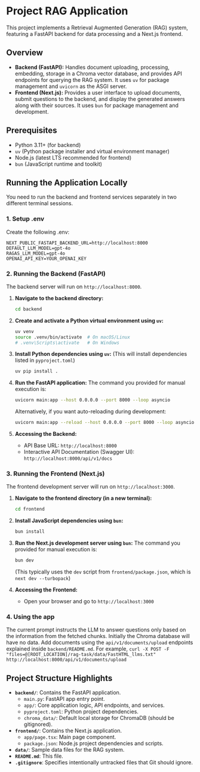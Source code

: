# Project RAG Application

This project implements a Retrieval Augmented Generation (RAG) system, featuring a FastAPI backend for data processing and a Next.js frontend.

## Overview

*   **Backend (FastAPI):** Handles document uploading, processing, embedding, storage in a Chroma vector database, and provides API endpoints for querying the RAG system. It uses `uv` for package management and `uvicorn` as the ASGI server.
*   **Frontend (Next.js):** Provides a user interface to upload documents, submit questions to the backend, and display the generated answers along with their sources. It uses `bun` for package management and development.

## Prerequisites

*   Python 3.11+ (for backend)
*   `uv` (Python package installer and virtual environment manager)
*   Node.js (latest LTS recommended for frontend)
*   `bun` (JavaScript runtime and toolkit)

## Running the Application Locally

You need to run the backend and frontend services separately in two different terminal sessions.

### 1. Setup .env

Create the following .env:
```
NEXT_PUBLIC_FASTAPI_BACKEND_URL=http://localhost:8000
DEFAULT_LLM_MODEL=gpt-4o
RAGAS_LLM_MODEL=gpt-4o
OPENAI_API_KEY=YOUR_OPENAI_KEY
```

### 2. Running the Backend (FastAPI)

The backend server will run on `http://localhost:8000`.

1.  **Navigate to the backend directory:**
    ```bash
    cd backend
    ```

2.  **Create and activate a Python virtual environment using `uv`:**
    ```bash
    uv venv
    source .venv/bin/activate  # On macOS/Linux
    # .venv\Scripts\activate   # On Windows
    ```

3.  **Install Python dependencies using `uv`:**
    (This will install dependencies listed in `pyproject.toml`)
    ```bash
    uv pip install .
    ```

4.  **Run the FastAPI application:**
    The command you provided for manual execution is:
    ```bash
    uvicorn main:app --host 0.0.0.0 --port 8000 --loop asyncio
    ```
    Alternatively, if you want auto-reloading during development:
    ```bash
    uvicorn main:app --reload --host 0.0.0.0 --port 8000 --loop asyncio
    ```

5.  **Accessing the Backend:**
    *   API Base URL: `http://localhost:8000`
    *   Interactive API Documentation (Swagger UI): `http://localhost:8000/api/v1/docs`

### 3. Running the Frontend (Next.js)

The frontend development server will run on `http://localhost:3000`.

1.  **Navigate to the frontend directory (in a new terminal):**
    ```bash
    cd frontend
    ```

2.  **Install JavaScript dependencies using `bun`:**
    ```bash
    bun install
    ```

3.  **Run the Next.js development server using `bun`:**
    The command you provided for manual execution is:
    ```bash
    bun dev
    ```
    (This typically uses the `dev` script from `frontend/package.json`, which is `next dev --turbopack`)

4.  **Accessing the Frontend:**
    *   Open your browser and go to `http://localhost:3000`

### 4. Using the app

The current prompt instructs the LLM to answer questions only based on the information from the fetched chunks. Initially the Chroma database will have no data. Add documents 
using the `api/v1/documents/upload` endpoints explained inside `backend/README.md`. For example, `curl -X POST -F "files=@[ROOT_LOCATION]/rag-task/data/FastHTML_llms.txt" http://localhost:8000/api/v1/documents/upload`

## Project Structure Highlights

*   **`backend/`**: Contains the FastAPI application.
    *   `main.py`: FastAPI app entry point.
    *   `app/`: Core application logic, API endpoints, and services.
    *   `pyproject.toml`: Python project dependencies.
    *   `chroma_data/`: Default local storage for ChromaDB (should be gitignored).
*   **`frontend/`**: Contains the Next.js application.
    *   `app/page.tsx`: Main page component.
    *   `package.json`: Node.js project dependencies and scripts.
*   **`data/`**: Sample data files for the RAG system.
*   **`README.md`**: This file.
*   **`.gitignore`**: Specifies intentionally untracked files that Git should ignore.
